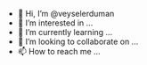 - 👋 Hi, I’m @veyselerduman
- 👀 I’m interested in ...
- 🌱 I’m currently learning ...
- 💞️ I’m looking to collaborate on ...
- 📫 How to reach me ...

<!---
veyselerduman/veyselerduman is a ✨ special ✨ repository because its `README.md` (this file) appears on your GitHub profile.
You can click the Preview link to take a look at your changes.
--->
